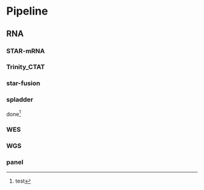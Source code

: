 # Pipeline

## RNA

### STAR-mRNA

### Trinity_CTAT

### star-fusion

### spladder

done[^1]

### WES


### WGS


### panel


[^1]: test

